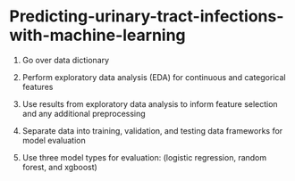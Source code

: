 # Predicting-urinary-tract-infections-with-machine-learning
1. Go over data dictionary

2. Perform exploratory data analysis (EDA) for continuous and categorical features

3. Use results from exploratory data analysis to inform feature selection and any additional preprocessing

4. Separate data into training, validation, and testing data frameworks for model evaluation

5. Use three model types for evaluation: (logistic regression, random forest, and xgboost)
